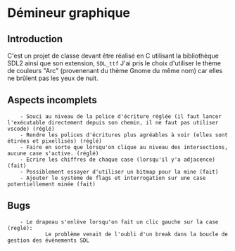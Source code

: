 # Démineur graphique


## Introduction
C'est un projet de classe devant être réalisé en C utilisant la bibliothèque SDL2 ainsi que son extension, `SDL_ttf`
J'ai pris le choix d'utiliser le thème de couleurs "Arc" (provenenant du thème Gnome du même nom) car elles ne brûlent pas les yeux de nuit.

## Aspects incomplets 
        - Souci au niveau de la police d'écriture réglée (il faut lancer l'exécutable directement depuis son chemin, il ne faut pas utiliser vscode) (réglé)
        - Rendre les polices d'écritures plus agréables à voir (elles sont étirées et pixellisés) (réglé)
        - Faire en sorte que lorsqu'on clique au niveau des intersections, aucune case s'active. (réglé)
        - Ecrire les chiffres de chaque case (lorsqu'il y'a adjacence) (fait)
        - Possiblement essayer d'utiliser un bitmap pour la mine (fait)
        - Ajouter le système de flags et interrogation sur une case potentiellement minée (fait)

## Bugs
        - Le drapeau s'enlève lorsqu'on fait un clic gauche sur la case (reglé):
                Le problème venait de l'oubli d'un break dans la boucle de gestion des évènements SDL

